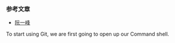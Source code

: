### 参考文章
- [阮一峰](https://www.bookstack.cn/read/git-tutorial/docs-commands-git-branch.md)

To start using Git, we are first going to open up our Command shell.







